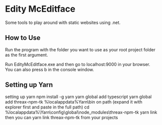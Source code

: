 # Edity McEditface
Some tools to play around with static websites using .net.

## How to Use
Run the program with the folder you want to use as your root project
folder as the first argument.

Run EdityMcEditface.exe and then go to localhost:9000 in your browser.
You can also press b in the console window.

## Setting up Yarn
setting up yarn
npm install -g yarn
yarn global add typescript
yarn global add threax-npm-tk
%localappdata%Yarn\bin on path (expand it with explorer first and paste in the full path)
cd %localappdata%\Yarn\config\global\node_modules\threax-npm-tk
yarn link
then you can yarn link threax-npm-tk from your projects
